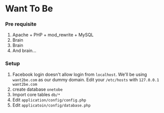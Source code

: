 # Want To Be

### Pre requisite
1. Apache + PHP + mod_rewrite + MySQL
1. Brain
1. Brain
1. And brain...

### Setup
1. Facebook login doesn't allow login from ```localhost```.
We'll be using ```want2be.com``` as our dummy domain.
Edit your ```/etc/hosts``` with ```127.0.0.1  want2be.com```
1. create database ```onetobe```
1. Import core tables ```db/*```
1. Edit ```application/config/config.php```
1. Edit ```applicatoin/config/database.php```
